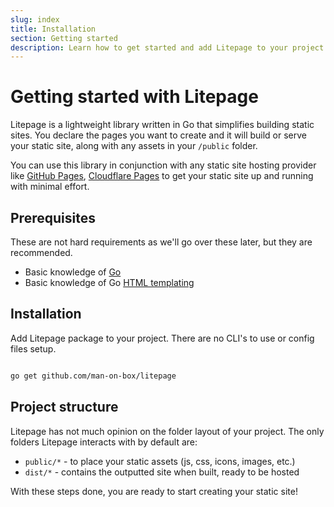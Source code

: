 ```yaml
---
slug: index
title: Installation
section: Getting started
description: Learn how to get started and add Litepage to your project
---
```


# Getting started with Litepage

Litepage is a lightweight library written in Go that simplifies building static sites. You declare the pages you want to create and it will build or serve your static site, along with any assets in your `/public` folder.

You can use this library in conjunction with any static site hosting provider like [GitHub Pages](https://pages.github.com/), [Cloudflare Pages](https://pages.cloudflare.com/) to get your static site up and running with minimal effort.

## Prerequisites

These are not hard requirements as we'll go over these later, but they are recommended.

- Basic knowledge of [Go](https://go.dev/)
- Basic knowledge of Go [HTML templating](https://pkg.go.dev/html/template)

## Installation

Add Litepage package to your project. There are no CLI's to use or config files setup.

```bash

go get github.com/man-on-box/litepage

```

## Project structure

Litepage has not much opinion on the folder layout of your project. The only folders Litepage interacts with by default are:

- `public/*` - to place your static assets (js, css, icons, images, etc.)
- `dist/*` - contains the outputted site when built, ready to be hosted

With these steps done, you are ready to start creating your static site!
